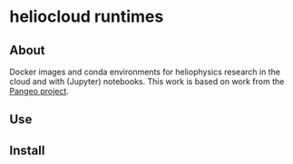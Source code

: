 # heliocloud runtimes

## About
Docker images and conda environments for heliophysics research in the cloud and with (Jupyter) notebooks. 
This work is based on work from the [Pangeo project](https://pangeo.io).

## Use

## Install


